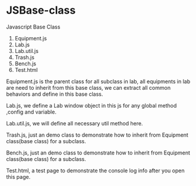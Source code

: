 JSBase-class
============

Javascript Base Class

1. Equipment.js
2. Lab.js
3. Lab.util.js
4. Trash.js
5. Bench.js
6. Test.html

Equipment.js is the parent class for all subclass in lab, all equipments in lab are need to inherit from this base class, we can extract all common behaviors and define in this base class.

Lab.js, we define a Lab window object in this js for any global method ,config and variable.

Lab.util.js, we will define all necessary util method here.

Trash.js, just an demo class to demonstrate how to inherit from Equipment class(base class) for a subclass.

Bench.js, just an demo class to demonstrate how to inherit from Equipment class(base class) for a subclass.

Test.html, a test page to demonstrate the console log info after you open this page.
 
